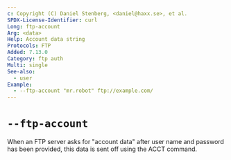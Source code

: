 ```yaml
---
c: Copyright (C) Daniel Stenberg, <daniel@haxx.se>, et al.
SPDX-License-Identifier: curl
Long: ftp-account
Arg: <data>
Help: Account data string
Protocols: FTP
Added: 7.13.0
Category: ftp auth
Multi: single
See-also:
  - user
Example:
  - --ftp-account "mr.robot" ftp://example.com/
---
```


# `--ftp-account`

When an FTP server asks for "account data" after user name and password has
been provided, this data is sent off using the ACCT command.
